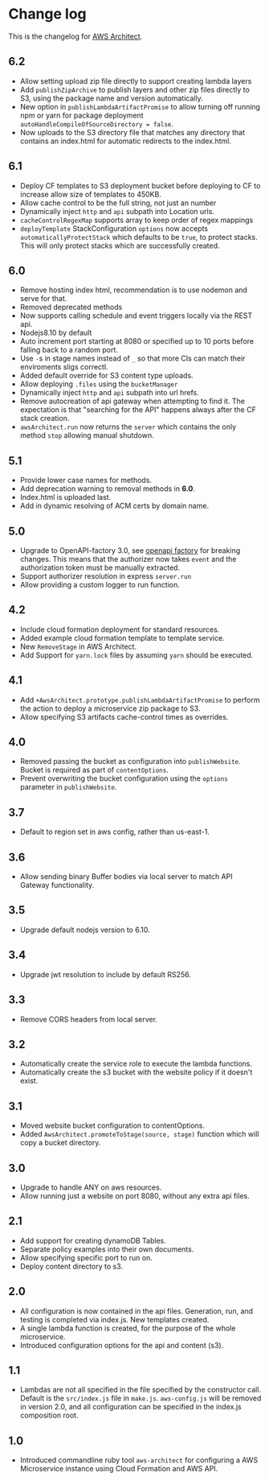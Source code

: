 # Change log
This is the changelog for [AWS Architect](readme.md).

## 6.2 ##
* Allow setting upload zip file directly to support creating lambda layers
* Add `publishZipArchive` to publish layers and other zip files directly to S3, using the package name and version automatically.
* New option in `publishLambdaArtifactPromise` to allow turning off running npm or yarn for package deployment `autoHandleCompileOfSourceDirectory = false`.
* Now uploads to the S3 directory file that matches any directory that contains an index.html for automatic redirects to the index.html.

## 6.1 ##
* Deploy CF templates to S3 deployment bucket before deploying to CF to increase allow size of templates to 450KB.
* Allow cache control to be the full string, not just an number
* Dynamically inject `http` and `api` subpath into Location urls.
* `cacheControlRegexMap` supports array to keep order of regex mappings
* `deployTemplate` StackConfiguration `options` now accepts `automaticallyProtectStack` which defaults to be `true`, to protect stacks. This will only protect stacks which are successfully created.

## 6.0 ##
* Remove hosting index html, recommendation is to use nodemon and serve for that.
* Removed deprecated methods
* Now supports calling schedule and event triggers locally via the REST api.
* Nodejs8.10 by default
* Auto increment port starting at 8080 or specified up to 10 ports before falling back to a random port.
* Use `-`s in stage names instead of `_` so that more CIs can match their enviroments sligs correctl.
* Added default override for S3 content type uploads.
* Allow deploying `.files` using the `bucketManager`
* Dynamically inject `http` and `api` subpath into url hrefs.
* Remove autocreation of api gateway when attempting to find it. The expectation is that "searching for the API" happens always after the CF stack creation.
* `awsArchitect.run` now returns the `server` which contains the only method `stop` allowing manual shutdown.

## 5.1 ##
* Provide lower case names for methods.
* Add deprecation warning to removal methods in **6.0**.
* Index.html is uploaded last.
* Add in dynamic resolving of ACM certs by domain name.

## 5.0 ##
* Upgrade to OpenAPI-factory 3.0, see [openapi factory](https://github.com/wparad/openapi-factory.js/blob/master/CHANGELOG.md#30) for breaking changes.  This means that the authorizer now takes `event` and the authorization token must be manually extracted.
* Support authorizer resolution in express `server.run`
* Allow providing a custom logger to run function.

## 4.2 ##
* Include cloud formation deployment for standard resources.
* Added example cloud formation template to template service.
* New `RemoveStage` in AWS Architect.
* Add Support for `yarn.lock` files by assuming `yarn` should be executed.

## 4.1 ##
* Add `+AwsArchitect.prototype.publishLambdaArtifactPromise` to perform the action to deploy a microservice zip package to S3.
* Allow specifying S3 artifacts cache-control times as overrides.

## 4.0 ##
* Removed passing the bucket as configuration into `publishWebsite`.  Bucket is required as part of `contentOptions`.
* Prevent overwriting the bucket configuration using the `options` parameter in `publishWebsite`.

## 3.7 ##
* Default to region set in aws config, rather than us-east-1.

## 3.6 ##
* Allow sending binary Buffer bodies via local server to match API Gateway functionality.

## 3.5 ##
* Upgrade default nodejs version to 6.10.

## 3.4 ##
* Upgrade jwt resolution to include by default RS256.

## 3.3 ##
* Remove CORS headers from local server.

## 3.2 ##
* Automatically create the service role to execute the lambda functions.
* Automatically create the s3 bucket with the website policy if it doesn't exist.

## 3.1 ##
* Moved website bucket configuration to contentOptions.
* Added `AwsArchitect.promoteToStage(source, stage)` function which will copy a bucket directory.

## 3.0 ##
* Upgrade to handle ANY on aws resources.
* Allow running just a website on port 8080, without any extra api files.

## 2.1 ##
* Add support for creating dynamoDB Tables.
* Separate policy examples into their own documents.
* Allow specifying specific port to run on.
* Deploy content directory to s3.

## 2.0 ##
* All configuration is now contained in the api files. Generation, run, and testing is completed via index.js.  New templates created.
* A single lambda function is created, for the purpose of the whole microservice.
* Introduced configuration options for the api and content (s3).

## 1.1 ##
* Lambdas are not all specified in the file specified by the constructor call.  Default is the `src/index.js` file in `make.js`.  `aws-config.js` will be removed in version 2.0, and all configuration can be specified in the index.js composition root.

## 1.0 ##
* Introduced commandline ruby tool `aws-architect` for configuring a AWS Microservice instance using Cloud Formation and AWS API.
